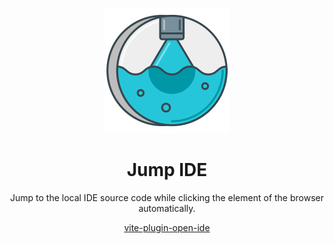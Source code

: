 <p align="center">
<img src="./logo.svg" height="200">
</p>

<h1 align="center">
Jump IDE
</h1>

<p align="center">
Jump to the local IDE source code while clicking the element of the browser automatically.
<p>

<div align="center">
  <a href="https://github.com/jump-ide/vite-plugin-open-ide">vite-plugin-open-ide</a> 
</div>
